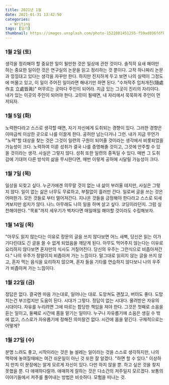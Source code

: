 ```yaml
---
title: 2021년 1월
date: 2021-01-31 13:42:50
categories:
  - Writing
tags: [일기]
thumbnail: https://images.unsplash.com/photo-1522881451255-f59ad836fdfb?ixlib=rb-4.0.3&ixid=MnwxMjA3fDB8MHxwaG90by1wYWdlfHx8fGVufDB8fHx8&auto=format&fit=crop&w=1944&q=80
---
```


### 1월 2일 (토)

생각을 정리해야 할 중요한 일이 될만한 것은 일상에 관한 것이다. 솔직히 요새 해야만 하는 중요한 일이란 것은 연구실의 논문을 읽고 정리하는 것 뿐이다. 고작 하나짜리 논문과 낑낑대고 있다는 생각을 자꾸만 한다. 하지만 진지하게 두고 보면 나의 실력이 그정도에 머물고 있고, 이 일이 주어진 일이라면 해내기만 하면 된다. "수처작주 입처개진(隨處作主 立處皆眞)" 머무르는 곳마다 주인이 되어라. 지금 있는 그곳이 진리의 자리이다. 내가 있는 이곳의 주인이 되어야 한다. 고민이 될때면, 내 자리에서 묵묵하게 주인이 먼저되자.

### 1월 5일 (화)

노력한다라고 스스로 생각할 때면, 자기 자신에게 도취되는 경향이 있다. 그러한 경향은 이따금씩 이상한 곳으로 나를 이끌게 한다. 공허만 남는다거나 그런. 내가 지금 무언가 "노력"할 대상을 찾는 것은 그것이 일련의 구원이 되어줄 것이라는 생각에서 비롯되었을 가능성이 크다. 노력하여 이룬 성취가 결국 나를 증명해줄 것이고, 그것에 안주할 수 있을 것이라는 생각. 사실은 그렇지 않다. 성취 또한 일련의 중독일 수 있다. 매번 그 도취감에 기대어 다른 방식의 삶을 무시한다면, 매번 이렇게 공허에 시달릴 가능성이 크다.

### 1월 7일 (목)

일상을 되찾고 싶다. 누군가에겐 의무랄 것이 없는 내 삶이 부러울 테지만, 사실은 그렇지 않다. 일이 없는 삶은 너무도 무료하고, 부질없이 흘러만 간다. 일로써 글을 쓰는 것은 어떠한가. 모든 것들로 부터 멀어져간다. 지나온 것들을 긍정해야 한다라고 스스로 되새겨보지만 쉽지가 않다. 나느 아무래도 나의 일을 하며 살고 싶다. 코딩이라던지. 그럼 실천해야한다. "목표"까지 세우기가 벅차다면 매일매일 해야할 것이라도 수립해보자.

### 1월 14일 (목)

"아무도 읽지 않는다는 이유로 장문의 글을 쓰지 않다보면 어느 새벽, 당신은 읽는 이가 기다린대도 긴 글을 쓸 수 없게 되었음을 깨닫게 된다. 아무도 먹어주지 않는다는 이유로 요리하지 않다보면 혼자만의 식사도 거칠어진다. 당신의 우주는 그런식으로 비좁아져간다." 나의 우주가 정말이지 비좁아져 가는 느낌이다. 말그대로 읽히지 않는 글을 쓰지 않고, 혼자 먹는 음식을 요리하지 않으며, 혼자 들을 기타를 연습하지 않다보니 나의 우주가 비좁아져 가는 느낌이다.

### 1월 22일 (금)

정답은 없다. 결국엔 마음 가는대로, 일어나는 대로. 도망쳐도 괜찮고, 버텨도 좋다. 도망치는건 부끄럽지만 도움이 된다. 시대가 그렇다. 정답이 없는 시대다. 물려받은 자유의 시대이다. 자유를 누리려면 그에 따르는 합당한 책임을 져야 한다. 그것은 첫째로 소음을 듣는 일이고, 둘째로 시간에 몸을 맡기는 일이다. 누구나 자유롭기에 소음은 생길 수 밖에 없고, 스스로가 자유롭기에 정해진 의미랄건 없다. 시간에 몸을 맡긴다. 구체적으로는 어떻게?

### 1월 27일 (수)

분명 느려도 좋고, 시작이라는 것은 늘 설레는 일이라는 것을 스스로 생각하지만, 나의 맥락에 놓여질때에는 여간 쉬운일이 아닌 것 또한 잘 알겠다. "하면 할 수 있다." 이상하지 만치 이 문장에는 알게 모르게 자신이 있다. 다만 하지 않을 뿐. 하고 싶은 것을 찾지 못했을 뿐. 다 애매하다랄까. 애매하게 잘하는 것은 다소간의 저주일지 모르겠다. 보통의 이야기들에서 저주를 풀어내는 방법은 비슷하다. 모험을 떠나는 것.
